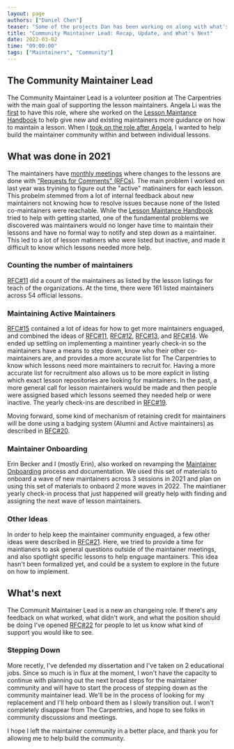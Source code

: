 ```yaml
---
layout: page
authors: ["Daniel Chen"]
teaser: "Some of the projects Dan has been working on along with what's next for the Maintainer community"
title: "Community Maintainer Lead: Recap, Update, and What's Next"
date: 2022-03-02
time: "09:00:00"
tags: ["Maintainers", "Community"]
---
```


## The Community Maintainer Lead

The Community Maintainer Lead is a volunteer position at The Carpentries with the main goal of supporting the lesson maintainers.
Angela Li was the
[first](https://carpentries.org/blog/2020/01/maintainer-community-lead/)
to have this role,
where she worked on the
[Lesson Maintance Handbook](https://docs.carpentries.org/topic_folders/maintainers/index.html)
to help give new and existing maintainers more guidance on how to maintain a lesson.
When I
[took on the role after Angela](https://carpentries.org/blog/2020/11/introducing-Dan-Chen-as-Maintainer-Community-Lead/),
I wanted to help build the maintainer community within and between individual lessons.

## What was done in 2021

The maintainers have
[monthly meetings](https://github.com/carpentries/maintainer-resources)
where changes to the lessons are done with
["Requests for Comments" (RFCs)](https://github.com/carpentries/maintainer-RFCs/).
The main problem I worked on last year was tryining to figure out the "active" matinainers for each lesson.
This probelm stemmed from a lot of internal feedback about new maintainers not knowing how to resolve issues because
none of the listed co-maintainers were reachable.
While the
[Lesson Maintance Handbook](https://docs.carpentries.org/topic_folders/maintainers/index.html)
tried to help with getting started,
one of the fundamental problems we discovered was maintainers would no longer have time to maintain their lessons and have no formal way to notify and step down as a maintainer.
This led to a lot of lesson matiners who were listed but inactive,
and made it difficult to know which lessons needed more help.

### Counting the number of maintainers

[RFC#11](https://github.com/carpentries/maintainer-RFCs/issues/11) did a count of the maintainers as listed by
the lesson listings for teach of the organizations.
At the time, there were 161 listed maintainers across 54 official lessons.

### Maintaining Active Maintainers

[RFC#15](https://github.com/carpentries/maintainer-RFCs/issues/15)
contained a lot of ideas for how to get more maintainers enguaged,
and combined the ideas of
[RFC#11](https://github.com/carpentries/maintainer-RFCs/issues/11),
[RFC#12](https://github.com/carpentries/maintainer-RFCs/issues/12),
[RFC#13](https://github.com/carpentries/maintainer-RFCs/issues/13), and
[RFC#14](https://github.com/carpentries/maintainer-RFCs/issues/14).
We ended up settling on implementing a maintiner yearly check-in so
the maintainers have a means to step down, know who their other co-maintainers are,
and provides a more accurate list for The Carpentries to know which lessons need
more maintainers to recruit for.
Having a more accurate list for recruitment also allows us to be more explicit
in listing which exact lesson repositories are looking for maintainers.
In the past, a more general call for lesson maintainers would be made
and then people were assigned based which lessons seemed they needed help or were inactive.
The yearly check-ins are described in 
[RFC#19](https://github.com/carpentries/maintainer-RFCs/issues/19).

Moving forward, some kind of mechanism of retaining credit for maintainers will be
done using a badging system (Alumni and Active maintainers) as described in
[RFC#20](https://github.com/carpentries/maintainer-RFCs/issues/20).

### Maintainer Onboarding

Erin Becker and I (mostly Erin), also worked on revamping the
[Maintainer Onboarding](https://carpentries.github.io/maintainer-onboarding/)
process and documentation.
We used this set of materials to onboard a wave of new maintainers across 3 sessions
in 2021 and plan on using this set of materials to onbaord 2 more waves in 2022.
The maintianer yearly check-in process that just happened will greatly help
with finding and assigning the next wave of lesson maintainers.

### Other Ideas

In order to help keep the maintainer community enguaged,
a few other ideas were described in
[RFC#21](https://github.com/carpentries/maintainer-RFCs/issues/21).
Here, we tried to provide a time for maintianers to ask general questions
outside of the maintainer meetings, and also spotlight specific lessons
to help enguage mantainers.
This idea hasn't been formalized yet, and could be a system to explore in the future on how to implement.

## What's next

The Communit Maintainer Lead is a new an changeing role.
If there's any feedback on what worked, what didn't work, and what the position should be doing
I've opened
[RFC#22](https://github.com/carpentries/maintainer-RFCs/issues/22)
for people to let us know what kind of support you would like to see.

### Stepping Down

More recetly, I've defended my dissertation and I've taken on 2 educational jobs.
Since so much is in flux at the moment,
I won't have the capacity to continue with planning out the next broad steps for the maintainer community and will have to start the process of stepping down as the community maintainer lead.
We'll be in the process of looking for my replacement and I'll help onboard them as I slowly transition out.
I won't completely disappear from The Carpentries, and hope to see folks in community discussions and meetings.

I hope I left the maintainer community in a better place,
and thank you for allowing me to help build the community.
